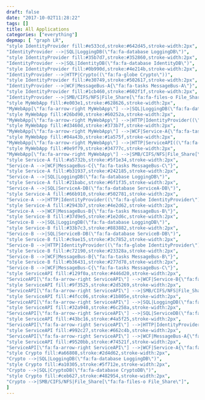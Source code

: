 ```yaml
---
draft: false
date: "2017-10-02T11:28:22"
tags: []
title: All Applications
categories: ["everything"]
depmap: [ "graph LR",
"style IdentityProvider fill:#e533cd,stroke:#642d45,stroke-width:2px",
"IdentityProvider -->|SQL|LoggingDB(\"fa:fa-database LoggingDB\")",
"style IdentityProvider fill:#35b7d7,stroke:#352860,stroke-width:2px",
"IdentityProvider -->|SQL|IdentityDB(\"fa:fa-database IdentityDB\")",
"style IdentityProvider fill:#0b990d,stroke:#4e214b,stroke-width:2px",
"IdentityProvider -->|HTTP|Crypto((\"fa:fa-globe Crypto\"))",
"style IdentityProvider fill:#e30749,stroke:#502617,stroke-width:2px",
"IdentityProvider -->|WCF|MessageBus-A{\"fa:fa-tasks MessageBus-A\"}",
"style IdentityProvider fill:#1cb460,stroke:#602f1f,stroke-width:2px",
"IdentityProvider -->|SMB/CIFS/NFS|File_Share[\"fa:fa-files-o File_Share\"]",
"style MyWebApp fill:#e003e1,stroke:#628626,stroke-width:2px",
"MyWebApp[\"fa:fa-arrow-right MyWebApp\"] -->|SQL|LoggingDB(\"fa:fa-database LoggingDB\")",
"style MyWebApp fill:#26bd90,stroke:#60252a,stroke-width:2px",
"MyWebApp[\"fa:fa-arrow-right MyWebApp\"] -->|HTTP|IdentityProvider((\"fa:fa-globe IdentityProvider\"))",
"style MyWebApp fill:#d3460d,stroke:#373b7f,stroke-width:2px",
"MyWebApp[\"fa:fa-arrow-right MyWebApp\"] -->|WCF|Service-A{\"fa:fa-tasks Service-A\"}",
"style MyWebApp fill:#04a43b,stroke:#1a575f,stroke-width:2px",
"MyWebApp[\"fa:fa-arrow-right MyWebApp\"] -->|HTTP|ServiceAPI((\"fa:fa-globe ServiceAPI\"))",
"style MyWebApp fill:#0e9f79,stroke:#34777c,stroke-width:2px",
"MyWebApp[\"fa:fa-arrow-right MyWebApp\"] -->|SMB/CIFS/NFS|File_Share[\"fa:fa-files-o File_Share\"]",
"style Service-A fill:#a5732b,stroke:#5f1e34,stroke-width:2px",
"Service-A -->|WCF|MessageBus-C{\"fa:fa-tasks MessageBus-C\"}",
"style Service-A fill:#b31937,stroke:#242185,stroke-width:2px",
"Service-A -->|SQL|LoggingDB(\"fa:fa-database LoggingDB\")",
"style Service-A fill:#21babc,stroke:#6f1f35,stroke-width:2px",
"Service-A -->|SQL|ServiceA-DB(\"fa:fa-database ServiceA-DB\")",
"style Service-A fill:#66b910,stroke:#502781,stroke-width:2px",
"Service-A -->|HTTP|IdentityProvider((\"fa:fa-globe IdentityProvider\"))",
"style Service-A fill:#2943b7,stroke:#4e2d62,stroke-width:2px",
"Service-A -->|WCF|MessageBus-B{\"fa:fa-tasks MessageBus-B\"}",
"style Service-B fill:#37d9e5,stroke:#1e2d6c,stroke-width:2px",
"Service-B -->|SQL|LoggingDB(\"fa:fa-database LoggingDB\")",
"style Service-B fill:#33b7c3,stroke:#883882,stroke-width:2px",
"Service-B -->|SQL|ServiceB-DB(\"fa:fa-database ServiceB-DB\")",
"style Service-B fill:#c9ae15,stroke:#3c7852,stroke-width:2px",
"Service-B -->|HTTP|IdentityProvider((\"fa:fa-globe IdentityProvider\"))",
"style Service-B fill:#c72190,stroke:#23328a,stroke-width:2px",
"Service-B -->|WCF|MessageBus-B{\"fa:fa-tasks MessageBus-B\"}",
"style Service-B fill:#b36431,stroke:#277d78,stroke-width:2px",
"Service-B -->|WCF|MessageBus-C{\"fa:fa-tasks MessageBus-C\"}",
"style ServiceAPI fill:#129f0a,stroke:#446d20,stroke-width:2px",
"ServiceAPI[\"fa:fa-arrow-right ServiceAPI\"] -->|WCF|Service-B{\"fa:fa-tasks Service-B\"}",
"style ServiceAPI fill:#9f3525,stroke:#2d5269,stroke-width:2px",
"ServiceAPI[\"fa:fa-arrow-right ServiceAPI\"] -->|SMB/CIFS/NFS|File_Share[\"fa:fa-files-o File_Share\"]",
"style ServiceAPI fill:#4fcc06,stroke:#1b805e,stroke-width:2px",
"ServiceAPI[\"fa:fa-arrow-right ServiceAPI\"] -->|SQL|LoggingDB(\"fa:fa-database LoggingDB\")",
"style ServiceAPI fill:#32a948,stroke:#6c258a,stroke-width:2px",
"ServiceAPI[\"fa:fa-arrow-right ServiceAPI\"] -->|SQL|ServiceDB(\"fa:fa-database ServiceDB\")",
"style ServiceAPI fill:#43bc16,stroke:#4a5f25,stroke-width:2px",
"ServiceAPI[\"fa:fa-arrow-right ServiceAPI\"] -->|HTTP|IdentityProvider((\"fa:fa-globe IdentityProvider\"))",
"style ServiceAPI fill:#992c27,stroke:#662c4b,stroke-width:2px",
"ServiceAPI[\"fa:fa-arrow-right ServiceAPI\"] -->|WCF|MessageBus-A{\"fa:fa-tasks MessageBus-A\"}",
"style ServiceAPI fill:#9520bb,stroke:#74521f,stroke-width:2px",
"ServiceAPI[\"fa:fa-arrow-right ServiceAPI\"] -->|WCF|Service-A{\"fa:fa-tasks Service-A\"}",
"style Crypto fill:#a66808,stroke:#2d4d62,stroke-width:2px",
"Crypto -->|SQL|LoggingDB(\"fa:fa-database LoggingDB\")",
"style Crypto fill:#a10305,stroke:#5f712e,stroke-width:2px",
"Crypto -->|SQL|CryptoDB(\"fa:fa-database CryptoDB\")",
"style Crypto fill:#ceb627,stroke:#482954,stroke-width:2px",
"Crypto -->|SMB/CIFS/NFS|File_Share[\"fa:fa-files-o File_Share\"]",
]
---
```

			